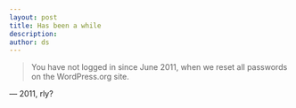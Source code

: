 ```yaml
---
layout: post
title: Has been a while
description:
author: ds
---
```


> You have not logged in since June 2011, when we reset all passwords on the WordPress.org site.

— 2011, rly?
